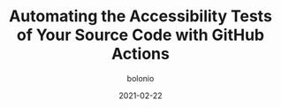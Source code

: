 ---
author: bolonio
date: 2021-02-22
permalink: false
tags:
  - accessibility
  - automation
  - github
target_url: https://www.adrianbolonio.com/en/accessibility-github-actions/
title: Automating the Accessibility Tests of Your Source Code with GitHub Actions
---